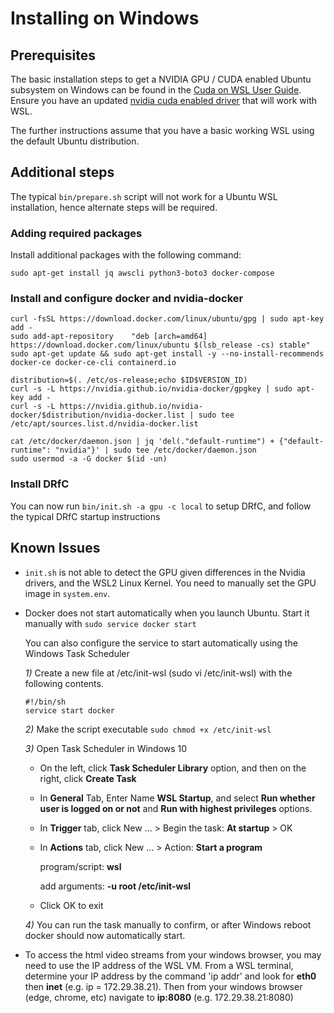 # Installing on Windows

## Prerequisites

The basic installation steps to get a NVIDIA GPU / CUDA enabled Ubuntu subsystem on Windows can be found in the [Cuda on WSL User Guide](https://docs.nvidia.com/cuda/wsl-user-guide/index.html).  Ensure you have an updated [nvidia cuda enabled driver](https://developer.nvidia.com/cuda/wsl/download) that will work with WSL.

The further instructions assume that you have a basic working WSL using the default Ubuntu distribution.


## Additional steps

The typical `bin/prepare.sh` script will not work for a Ubuntu WSL installation, hence alternate steps will be required.

### Adding required packages

Install additional packages with the following command:

```
sudo apt-get install jq awscli python3-boto3 docker-compose
```

### Install and configure docker and nvidia-docker
```
curl -fsSL https://download.docker.com/linux/ubuntu/gpg | sudo apt-key add -
sudo add-apt-repository    "deb [arch=amd64] https://download.docker.com/linux/ubuntu $(lsb_release -cs) stable"
sudo apt-get update && sudo apt-get install -y --no-install-recommends docker-ce docker-ce-cli containerd.io

distribution=$(. /etc/os-release;echo $ID$VERSION_ID)
curl -s -L https://nvidia.github.io/nvidia-docker/gpgkey | sudo apt-key add -
curl -s -L https://nvidia.github.io/nvidia-docker/$distribution/nvidia-docker.list | sudo tee /etc/apt/sources.list.d/nvidia-docker.list

cat /etc/docker/daemon.json | jq 'del(."default-runtime") + {"default-runtime": "nvidia"}' | sudo tee /etc/docker/daemon.json
sudo usermod -a -G docker $(id -un)
```


### Install DRfC

You can now run `bin/init.sh -a gpu -c local` to setup DRfC, and follow the typical DRfC startup instructions

## Known Issues

* `init.sh` is not able to detect the GPU given differences in the Nvidia drivers, and the WSL2 Linux Kernel. You need to manually set the GPU image in `system.env`.
* Docker does not start automatically when you launch Ubuntu. Start it manually with `sudo service docker start` 

     You can also configure the service to start automatically using the Windows Task Scheduler
     
     *1)* Create a new file at /etc/init-wsl  (sudo vi /etc/init-wsl) with the following contents.
     
     ```
     #!/bin/sh
     service start docker
     ```
 
     *2)* Make the script executable `sudo chmod +x /etc/init-wsl`
       
     *3)* Open Task Scheduler in Windows 10
       
     - On the left, click **Task Scheduler Library** option, and then on the right, click **Create Task**
          
     - In **General** Tab, Enter Name **WSL Startup**, and select **Run whether user is logged on or not** and **Run with highest privileges** options.
         
     - In **Trigger** tab, click New ... > Begin the task: **At startup** > OK
        
     - In **Actions** tab, click New ... > Action: **Start a program**
                            
       program/script:  **wsl**
                   
       add arguments:  **-u root /etc/init-wsl**
                   
     - Click OK to exit
          
     *4)* You can run the task manually to confirm, or after Windows reboot docker should now automatically start.

* To access the html video streams from your windows browser, you may need to use the IP address of the WSL VM.  From a WSL terminal, determine your IP address by the command 'ip addr' and look for **eth0** then **inet** (e.g. ip = 172.29.38.21).  Then from your windows browser (edge, chrome, etc) navigate to **ip:8080** (e.g. 172.29.38.21:8080)
     
